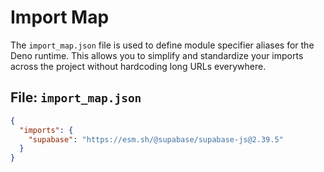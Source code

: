 # Import Map

The `import_map.json` file is used to define module specifier aliases for the Deno runtime. This allows you to simplify and standardize your imports across the project without hardcoding long URLs everywhere.

## File: `import_map.json`

```json
{
  "imports": {
    "supabase": "https://esm.sh/@supabase/supabase-js@2.39.5"
  }
}
